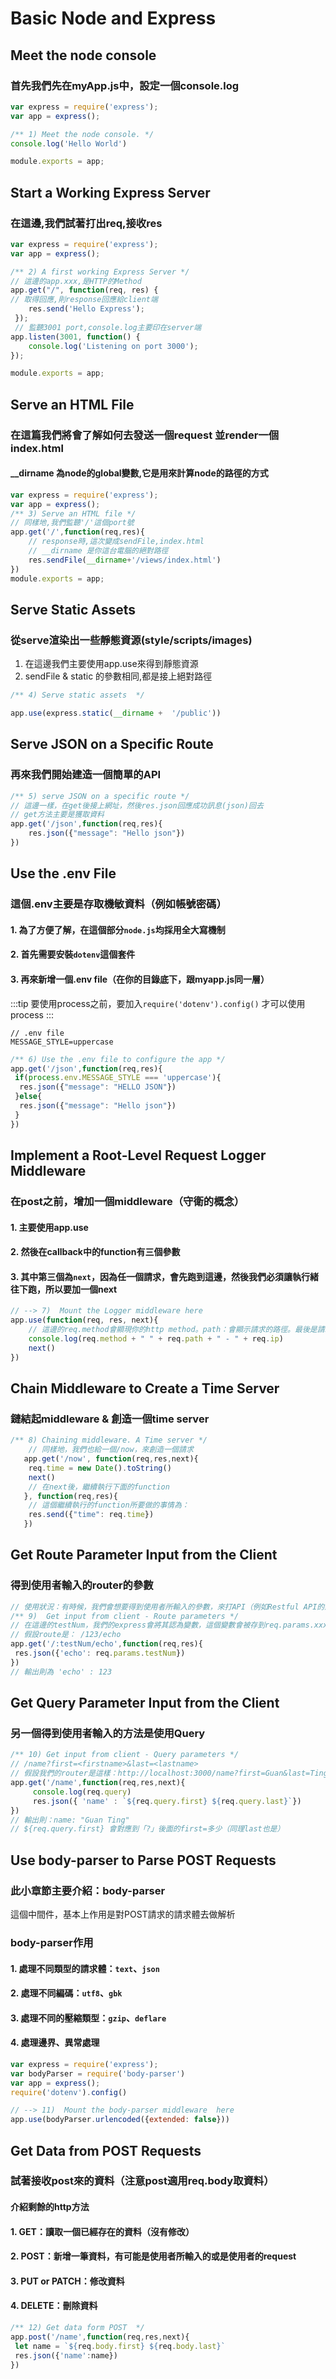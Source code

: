 # Basic Node and Express

## Meet the node console
### 首先我們先在myApp.js中，設定一個console.log
```javascript
var express = require('express');
var app = express();

/** 1) Meet the node console. */
console.log('Hello World')

module.exports = app;

```
## Start a Working Express Server
### 在這邊,我們試著打出req,接收res
```javascript
var express = require('express');
var app = express();

/** 2) A first working Express Server */
// 這邊的app.xxx,是HTTP的Method
app.get("/", function(req, res) {
// 取得回應,則response回應給client端
    res.send('Hello Express');
 });
 // 監聽3001 port,console.log主要印在server端
app.listen(3001, function() {
    console.log('Listening on port 3000');
});

module.exports = app;
```

## Serve an HTML File
### 在這篇我們將會了解如何去發送一個request 並render一個index.html
#### __dirname 為node的global變數,它是用來計算node的路徑的方式
```javascript
var express = require('express');
var app = express();
/** 3) Serve an HTML file */
// 同樣地,我們監聽'/'這個port號
app.get('/',function(req,res){
    // response時,這次變成sendFile,index.html
    // __dirname 是你這台電腦的絕對路徑
    res.sendFile(__dirname+'/views/index.html')
})
module.exports = app;
```

## Serve Static Assets
### 從serve渲染出一些靜態資源(style/scripts/images)
1. 在這邊我們主要使用app.use來得到靜態資源
2. sendFile & static 的參數相同,都是接上絕對路徑
```javascript
/** 4) Serve static assets  */

app.use(express.static(__dirname +  '/public'))

```

## Serve JSON on a Specific Route
### 再來我們開始建造一個簡單的API
```javascript
/** 5) serve JSON on a specific route */
// 這邊一樣，在get後接上網址，然後res.json回應成功訊息(json)回去
// get方法主要是獲取資料
app.get('/json',function(req,res){
    res.json({"message": "Hello json"})
})
```

## Use the .env File
### 這個.env主要是存取機敏資料（例如帳號密碼）
#### 1. 為了方便了解，在這個部分`node.js`均採用全大寫機制
#### 2. 首先需要安裝`dotenv`這個套件
#### 3. 再來新增一個.env file（在你的目錄底下，跟myapp.js同一層）
:::tip
要使用process之前，要加入`require('dotenv').config()`
才可以使用process
:::
```
// .env file
MESSAGE_STYLE=uppercase
```
```javascript
/** 6) Use the .env file to configure the app */
app.get('/json',function(req,res){
 if(process.env.MESSAGE_STYLE === 'uppercase'){
  res.json({"message": "HELLO JSON"})
 }else{
  res.json({"message": "Hello json"})
 }
})
```

## Implement a Root-Level Request Logger Middleware
### 在post之前，增加一個middleware（守衛的概念）
#### 1. 主要使用app.use
#### 2. 然後在callback中的function有三個參數
#### 3. 其中第三個為`next`，因為任一個請求，會先跑到這邊，然後我們必須讓執行緒往下跑，所以要加一個next
```javascript
// --> 7)  Mount the Logger middleware here
app.use(function(req, res, next){
    // 這邊的req.method會顯現你的http method。path：會顯示請求的路徑。最後是請求的ip
    console.log(req.method + " " + req.path + " - " + req.ip)
    next()
})
```

## Chain Middleware to Create a Time Server
### 鏈結起middleware & 創造一個time server
```javascript
/** 8) Chaining middleware. A Time server */
    // 同樣地，我們也給一個/now，來創造一個請求
   app.get('/now', function(req,res,next){
    req.time = new Date().toString()
    next()
    // 在next後，繼續執行下面的function
   }, function(req,res){
    // 這個繼續執行的function所要做的事情為：
    res.send({"time": req.time})
   })
``` 
## Get Route Parameter Input from the Client
### 得到使用者輸入的router的參數
```javascript
// 使用狀況：有時候，我們會想要得到使用者所輸入的參數，來打API（例如Restful API的狀況）
/** 9)  Get input from client - Route parameters */
// 在這邊的testNum，我們的express會將其認為變數，這個變數會被存到req.params.xxx（同名）
// 假設route是： /123/echo
app.get('/:testNum/echo',function(req,res){
 res.json({'echo': req.params.testNum})
})
// 輸出則為 'echo' : 123
```

## Get Query Parameter Input from the Client
### 另一個得到使用者輸入的方法是使用Query
```javascript
/** 10) Get input from client - Query parameters */
// /name?first=<firstname>&last=<lastname>
// 假設我們的router是這樣：http://localhost:3000/name?first=Guan&last=Ting
app.get('/name',function(req,res,next){
     console.log(req.query)
     res.json({ 'name' : `${req.query.first} ${req.query.last}`})
})
// 輸出則：name: "Guan Ting"
// ${req.query.first} 會對應到「?」後面的first=多少（同理last也是）
```

## Use body-parser to Parse POST Requests
### 此小章節主要介紹：body-parser
這個中間件，基本上作用是對POST請求的請求體去做解析
### body-parser作用
#### 1. 處理不同類型的請求體：`text`、`json`
#### 2. 處理不同編碼：`utf8`、`gbk`
#### 3. 處理不同的壓縮類型：`gzip`、`deflare`
#### 4. 處理邊界、異常處理
```javascript
var express = require('express');
var bodyParser = require('body-parser')
var app = express();
require('dotenv').config()

// --> 11)  Mount the body-parser middleware  here
app.use(bodyParser.urlencoded({extended: false}))
```

## Get Data from POST Requests
### 試著接收post來的資料（注意post適用req.body取資料）
#### 介紹剩餘的http方法
#### 1. GET：讀取一個已經存在的資料（沒有修改）
#### 2. POST：新增一筆資料，有可能是使用者所輸入的或是使用者的request
#### 3. PUT or PATCH：修改資料
#### 4. DELETE：刪除資料

```javascript
/** 12) Get data form POST  */
app.post('/name',function(req,res,next){
 let name = `${req.body.first} ${req.body.last}`
 res.json({'name':name})
})
```

